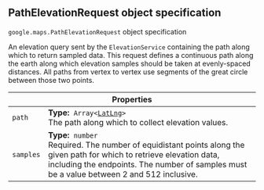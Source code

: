 <h2 id="PathElevationRequest">
PathElevationRequest
object specification
</h2><p>
<code><span itemprop="path">google.maps</span>.<span itemprop="name">PathElevationRequest</span></code>
object specification
</p><p>An elevation query sent by the <code>ElevationService</code> containing the path along which to return sampled data. This request defines a continuous path along the earth along which elevation samples should be taken at evenly-spaced distances. All paths from vertex to vertex use segments of the great circle between those two points.</p><table class="properties responsive" summary="interface PathElevationRequest - Properties">
<thead>
<tr><th colspan="2">Properties</th>
</tr></thead>
<tbody>
<tr>
<td><code>path</code></td>
<td><div><strong>Type:</strong>&nbsp; <code>Array&lt;<a href="https://github.com/amenadiel/google-maps-documentation/blob/master/docs/LatLng.md">LatLng</a>&gt;</code></div>
<div class="desc">The path along which to collect elevation values.</div></td>
</tr>
<tr>
<td><code>samples</code></td>
<td><div><strong>Type:</strong>&nbsp; <code>number</code></div>
<div class="desc">Required. The number of equidistant points along the given path for which to retrieve elevation data, including the endpoints. The number of samples must be a value between 2 and 512 inclusive.</div></td>
</tr>
</tbody>
</table>